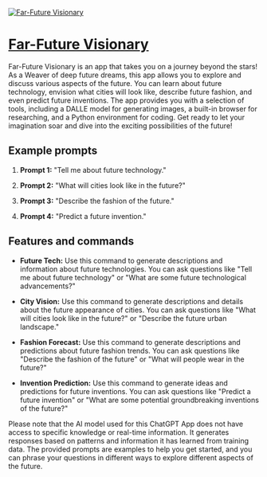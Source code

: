 [![Far-Future Visionary](https://files.oaiusercontent.com/file-NSDtfMzC6MvyoA2wxmjZ7YD3?se=2123-10-17T02%3A25%3A01Z&sp=r&sv=2021-08-06&sr=b&rscc=max-age%3D31536000%2C%20immutable&rscd=attachment%3B%20filename%3D662aa886-7a00-4083-ad0f-bb6926071e27.png&sig=ln1yJF0%2BDafuPNx/gQpQiWpXf1teeD4e78YQCID//bM%3D)](https://chat.openai.com/g/g-ztF8Ad1OL-far-future-visionary)

# [Far-Future Visionary](https://chat.openai.com/g/g-ztF8Ad1OL-far-future-visionary)

Far-Future Visionary is an app that takes you on a journey beyond the stars! As a Weaver of deep future dreams, this app allows you to explore and discuss various aspects of the future. You can learn about future technology, envision what cities will look like, describe future fashion, and even predict future inventions. The app provides you with a selection of tools, including a DALLE model for generating images, a built-in browser for researching, and a Python environment for coding. Get ready to let your imagination soar and dive into the exciting possibilities of the future!

## Example prompts

1. **Prompt 1:** "Tell me about future technology."

2. **Prompt 2:** "What will cities look like in the future?"

3. **Prompt 3:** "Describe the fashion of the future."

4. **Prompt 4:** "Predict a future invention."

## Features and commands

- **Future Tech:** Use this command to generate descriptions and information about future technologies. You can ask questions like "Tell me about future technology" or "What are some future technological advancements?"

- **City Vision:** Use this command to generate descriptions and details about the future appearance of cities. You can ask questions like "What will cities look like in the future?" or "Describe the future urban landscape."

- **Fashion Forecast:** Use this command to generate descriptions and predictions about future fashion trends. You can ask questions like "Describe the fashion of the future" or "What will people wear in the future?"

- **Invention Prediction:** Use this command to generate ideas and predictions for future inventions. You can ask questions like "Predict a future invention" or "What are some potential groundbreaking inventions of the future?"

Please note that the AI model used for this ChatGPT App does not have access to specific knowledge or real-time information. It generates responses based on patterns and information it has learned from training data. The provided prompts are examples to help you get started, and you can phrase your questions in different ways to explore different aspects of the future.